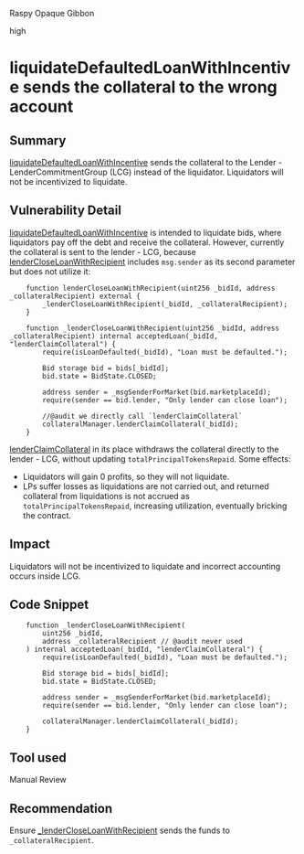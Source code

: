 Raspy Opaque Gibbon

high

# liquidateDefaultedLoanWithIncentive sends the collateral to the wrong account

## Summary
[liquidateDefaultedLoanWithIncentive](https://github.com/sherlock-audit/2024-04-teller-finance/blob/main/teller-protocol-v2-audit-2024/packages/contracts/contracts/LenderCommitmentForwarder/extensions/LenderCommitmentGroup/LenderCommitmentGroup_Smart.sol#L422) sends the collateral to the Lender - LenderCommitmentGroup (LCG) instead of the liquidator. Liquidators will not be incentivized to liquidate.

## Vulnerability Detail
[liquidateDefaultedLoanWithIncentive](https://github.com/sherlock-audit/2024-04-teller-finance/blob/main/teller-protocol-v2-audit-2024/packages/contracts/contracts/LenderCommitmentForwarder/extensions/LenderCommitmentGroup/LenderCommitmentGroup_Smart.sol#L422) is intended to liquidate bids, where liquidators pay off the debt and receive the collateral. However, currently the collateral is sent to the lender - LCG, because [lenderCloseLoanWithRecipient](https://github.com/sherlock-audit/2024-04-teller-finance/blob/main/teller-protocol-v2-audit-2024/packages/contracts/contracts/TellerV2.sol#L738-L774) includes `msg.sender` as its second parameter but does not utilize it:

```solidity
    function lenderCloseLoanWithRecipient(uint256 _bidId, address _collateralRecipient) external {
        _lenderCloseLoanWithRecipient(_bidId, _collateralRecipient);
    }

    function _lenderCloseLoanWithRecipient(uint256 _bidId, address _collateralRecipient) internal acceptedLoan(_bidId, "lenderClaimCollateral") {
        require(isLoanDefaulted(_bidId), "Loan must be defaulted.");

        Bid storage bid = bids[_bidId];
        bid.state = BidState.CLOSED;

        address sender = _msgSenderForMarket(bid.marketplaceId);
        require(sender == bid.lender, "Only lender can close loan");

        //@audit we directly call `lenderClaimCollateral`
        collateralManager.lenderClaimCollateral(_bidId);
    }
```
[lenderClaimCollateral](https://github.com/sherlock-audit/2024-04-teller-finance/blob/main/teller-protocol-v2-audit-2024/packages/contracts/contracts/CollateralManager.sol#L271-L283) in its place withdraws the collateral directly to the lender - LCG, without updating `totalPrincipalTokensRepaid`. Some effects:

- Liquidators will gain 0 profits, so they will not liquidate.
- LPs suffer losses as liquidations are not carried out, and returned collateral from liquidations is not accrued as `totalPrincipalTokensRepaid`, increasing utilization, eventually bricking the contract.

## Impact
Liquidators will not be incentivized to liquidate and incorrect accounting occurs inside LCG.

## Code Snippet
```solidity
    function _lenderCloseLoanWithRecipient(
        uint256 _bidId,
        address _collateralRecipient // @audit never used
    ) internal acceptedLoan(_bidId, "lenderClaimCollateral") {
        require(isLoanDefaulted(_bidId), "Loan must be defaulted.");

        Bid storage bid = bids[_bidId];
        bid.state = BidState.CLOSED;

        address sender = _msgSenderForMarket(bid.marketplaceId);
        require(sender == bid.lender, "Only lender can close loan");

        collateralManager.lenderClaimCollateral(_bidId);
    }
```
## Tool used
Manual Review

## Recommendation
Ensure [_lenderCloseLoanWithRecipient](https://github.com/sherlock-audit/2024-04-teller-finance/blob/main/teller-protocol-v2-audit-2024/packages/contracts/contracts/TellerV2.sol#L745-L755) sends the funds to `_collateralRecipient`.
